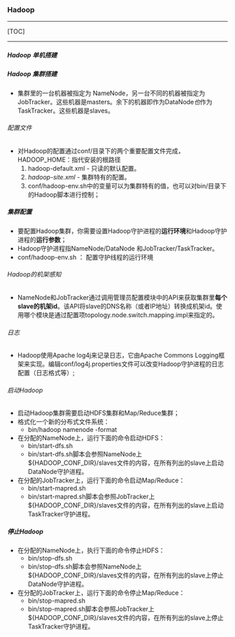 ### Hadoop 

------

[TOC]

------

##### Hadoop 单机搭建

##### Hadoop 集群搭建

- 集群里的一台机器被指定为 NameNode，另一台不同的机器被指定为JobTracker。这些机器是masters。余下的机器即作为DataNode*也*作为TaskTracker。这些机器是slaves。

###### 配置文件

- 对Hadoop的配置通过conf/目录下的两个重要配置文件完成，HADOOP_HOME：指代安装的根路径
  1. hadoop-default.xml - 只读的默认配置。
  2. *hadoop-site.xml* - 集群特有的配置。
  3. conf/hadoop-env.sh中的变量可以为集群特有的值，也可以对bin/目录下的Hadoop脚本进行控制；

##### 集群配置

- 要配置Hadoop集群，你需要设置Hadoop守护进程的**运行环境**和Hadoop守护进程的**运行参数**；
- Hadoop守护进程指NameNode/DataNode 和JobTracker/TaskTracker。
- conf/hadoop-env.sh ： 配置守护线程的运行环境

###### Hadoop的机架感知

- NameNode和JobTracker通过调用管理员配置模块中的API来获取集群里**每个slave的机架id**。该API将slave的DNS名称（或者IP地址）转换成机架id。使用哪个模块是通过配置项topology.node.switch.mapping.impl来指定的。

###### 日志

- Hadoop使用Apache log4j来记录日志，它由Apache Commons Logging框架来实现。编辑conf/log4j.properties文件可以改变Hadoop守护进程的日志配置（日志格式等）;

###### 启动Hadoop

- 启动Hadoop集群需要启动HDFS集群和Map/Reduce集群；
- 格式化一个新的分布式文件系统：
  - bin/hadoop namenode -format
- 在分配的NameNode上，运行下面的命令启动HDFS：
  - bin/start-dfs.sh
  - bin/start-dfs.sh脚本会参照NameNode上${HADOOP_CONF_DIR}/slaves文件的内容，在所有列出的slave上启动DataNode守护进程。
- 在分配的JobTracker上，运行下面的命令启动Map/Reduce：
  - bin/start-mapred.sh
  - bin/start-mapred.sh脚本会参照JobTracker上${HADOOP_CONF_DIR}/slaves文件的内容，在所有列出的slave上启动TaskTracker守护进程。

##### 停止Hadoop

- 在分配的NameNode上，执行下面的命令停止HDFS：
  - bin/stop-dfs.sh
  - bin/stop-dfs.sh脚本会参照NameNode上${HADOOP_CONF_DIR}/slaves文件的内容，在所有列出的slave上停止DataNode守护进程。
- 在分配的JobTracker上，运行下面的命令停止Map/Reduce：
  - bin/stop-mapred.sh
  - bin/stop-mapred.sh脚本会参照JobTracker上${HADOOP_CONF_DIR}/slaves文件的内容，在所有列出的slave上停止TaskTracker守护进程。

